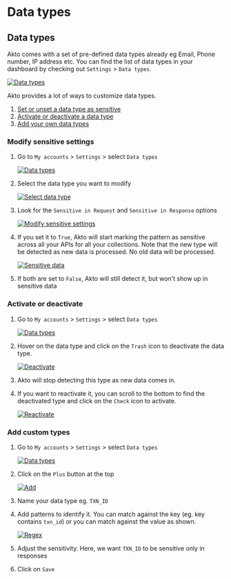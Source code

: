 # Data types

## Data types

Akto comes with a set of pre-defined data types already eg Email, Phone number, IP address etc. You can find the list of data types in your dashboard by checking out `Settings` > `Data types`.

[![Data types](https://github.com/akto-api-security/Documentation/raw/documentation/.gitbook/assets/Data%20types.png)](https://github.com/akto-api-security/Documentation/blob/documentation/.gitbook/assets/Data%20types.png)

Akto provides a lot of ways to customize data types.

1. [Set or unset a data type as sensitive](https://github.com/akto-api-security/Documentation/blob/documentation/api-inventory/data-types.md#modify-sensitive-settings)
2. [Activate or deactivate a data type](https://github.com/akto-api-security/Documentation/blob/documentation/api-inventory/data-types.md#activate-or-deactivate)
3. [Add your own data types](https://github.com/akto-api-security/Documentation/blob/documentation/api-inventory/data-types.md#add-custom-types)

### Modify sensitive settings

1.  Go to `My accounts` > `Settings` > select `Data types`

    [![Data types](https://github.com/akto-api-security/Documentation/raw/documentation/.gitbook/assets/Data%20types.png)](https://github.com/akto-api-security/Documentation/blob/documentation/.gitbook/assets/Data%20types.png)
2.  Select the data type you want to modify

    [![Select data type](https://github.com/akto-api-security/Documentation/raw/documentation/.gitbook/assets/Select%20data%20type.png)](https://github.com/akto-api-security/Documentation/blob/documentation/.gitbook/assets/Select%20data%20type.png)
3.  Look for the `Sensitive in Request` and `Sensitive in Response` options

    [![Modify sensitive settings](https://github.com/akto-api-security/Documentation/raw/documentation/.gitbook/assets/Modify%20sensitive%20settings.png)](https://github.com/akto-api-security/Documentation/blob/documentation/.gitbook/assets/Modify%20sensitive%20settings.png)
4.  If you set it to `True`, Akto will start marking the pattern as sensitive across all your APIs for all your collections. Note that the new type will be detected as new data is processed. No old data will be processed.

    [![Sensitive data](https://github.com/akto-api-security/Documentation/raw/documentation/.gitbook/assets/Sensitive%20data%20dashboard.png)](https://github.com/akto-api-security/Documentation/blob/documentation/.gitbook/assets/Sensitive%20data%20dashboard.png)
5. If both are set to `False`, Akto will still detect it, but won't show up in sensitive data

### Activate or deactivate

1.  Go to `My accounts` > `Settings` > select `Data types`

    [![Data types](https://github.com/akto-api-security/Documentation/raw/documentation/.gitbook/assets/Data%20types.png)](https://github.com/akto-api-security/Documentation/blob/documentation/.gitbook/assets/Data%20types.png)
2.  Hover on the data type and click on the `Trash` icon to deactivate the data type.

    [![Deactivate](https://github.com/akto-api-security/Documentation/raw/documentation/.gitbook/assets/Deactivate.png)](https://github.com/akto-api-security/Documentation/blob/documentation/.gitbook/assets/Deactivate.png)
3. Akto will stop detecting this type as new data comes in.
4.  If you want to reactivate it, you can scroll to the bottom to find the deactivated type and click on the `Check` icon to activate.

    [![Reactivate](https://github.com/akto-api-security/Documentation/raw/documentation/.gitbook/assets/Reactivate.png)](https://github.com/akto-api-security/Documentation/blob/documentation/.gitbook/assets/Reactivate.png)

### Add custom types

1.  Go to `My accounts` > `Settings` > select `Data types`

    [![Data types](https://github.com/akto-api-security/Documentation/raw/documentation/.gitbook/assets/Data%20types.png)](https://github.com/akto-api-security/Documentation/blob/documentation/.gitbook/assets/Data%20types.png)
2.  Click on the `Plus` button at the top

    [![Add](https://github.com/akto-api-security/Documentation/raw/documentation/.gitbook/assets/Add.png)](https://github.com/akto-api-security/Documentation/blob/documentation/.gitbook/assets/Add.png)
3. Name your data type eg. `TXN_ID`
4.  Add patterns to identify it. You can match against the key (eg. key contains `txn_id`) or you can match against the value as shown.

    [![Regex](https://github.com/akto-api-security/Documentation/raw/documentation/.gitbook/assets/Regex.png)](https://github.com/akto-api-security/Documentation/blob/documentation/.gitbook/assets/Regex.png)
5. Adjust the sensitivity. Here, we want `TXN_ID` to be sensitive only in responses
6. Click on `Save`
